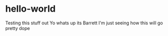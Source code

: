 # hello-world
Testing this stuff out
Yo whats up its Barrett I'm just seeing how this will go
pretty dope
